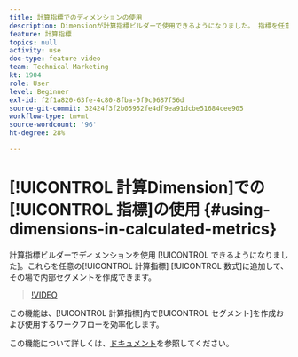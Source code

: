 ```yaml
---
title: 計算指標でのディメンションの使用
description: Dimensionが計算指標ビルダーで使用できるようになりました。 指標を任意の計算指標の数式に追加して、その場で内部セグメントを作成できます。
feature: 計算指標
topics: null
activity: use
doc-type: feature video
team: Technical Marketing
kt: 1904
role: User
level: Beginner
exl-id: f2f1a820-63fe-4c80-8fba-0f9c9687f56d
source-git-commit: 32424f3f2b05952fe4df9ea91dcbe51684cee905
workflow-type: tm+mt
source-wordcount: '96'
ht-degree: 28%

---
```


# [!UICONTROL 計算Dimension]での[!UICONTROL 指標]の使用 {#using-dimensions-in-calculated-metrics}

 計算指標ビルダーでディメンションを使用 [!UICONTROL できるようになりました]。これらを任意の[!UICONTROL 計算指標] [!UICONTROL 数式]に追加して、その場で内部セグメントを作成できます。

>[!VIDEO](https://video.tv.adobe.com/v/23723/?quality=12)

この機能は、[!UICONTROL 計算指標]内で[!UICONTROL セグメント]を作成および使用するワークフローを効率化します。

この機能について詳しくは、[ドキュメント](https://marketing.adobe.com/resources/help/ja_JP/analytics/calcmetrics/cm_build_metrics.html)を参照してください。
